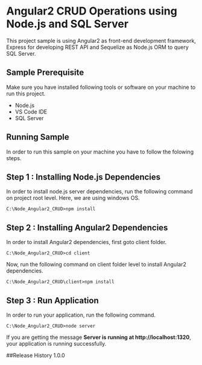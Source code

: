 # Angular2 CRUD Operations using Node.js and SQL Server
This project sample is using Angular2 as front-end development framework, Express for developing REST API and Sequelize as Node.js ORM to query SQL Server. 

## Sample Prerequisite 
Make sure you have installed following tools or software on your machine to run this project.

* Node.js
* VS Code IDE
* SQL Server

## Running Sample
In order to run this sample on your machine you have to follow the folowing steps.

## Step 1 : Installing Node.js Dependencies
In order to install node.js server dependencies, run the following command on project root level. Here, we are using windows OS.

`C:\Node_Angular2_CRUD>npm install`

## Step 2 : Installing Angular2 Dependencies
In order to install Angular2 dependencies, first goto client folder.

`C:\Node_Angular2_CRUD>cd client`

Now, run the following command on client folder level to install Angular2 dependencies.

`C:\Node_Angular2_CRUD\client>npm install`
## Step 3 : Run Application
In order to run your application, run the following command.

`C:\Node_Angular2_CRUD>node server`

If you are getting the message **Server is running at http://localhost:1320**, your application is running successfully.

##Release History
1.0.0